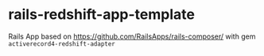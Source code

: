 rails-redshift-app-template
===========================

Rails App based on https://github.com/RailsApps/rails-composer/ with gem `activerecord4-redshift-adapter`
